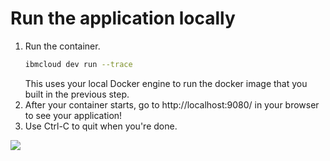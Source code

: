 # Run the application locally

1. Run the container.
   ```sh
   ibmcloud dev run --trace
   ```
   This uses your local Docker engine to run the docker image that you built in the previous step.
2. After your container starts, go to http://localhost:9080/ in your browser to see your application!
3. Use Ctrl-C to quit when you're done.

![](images/LibertyLocal.png)
